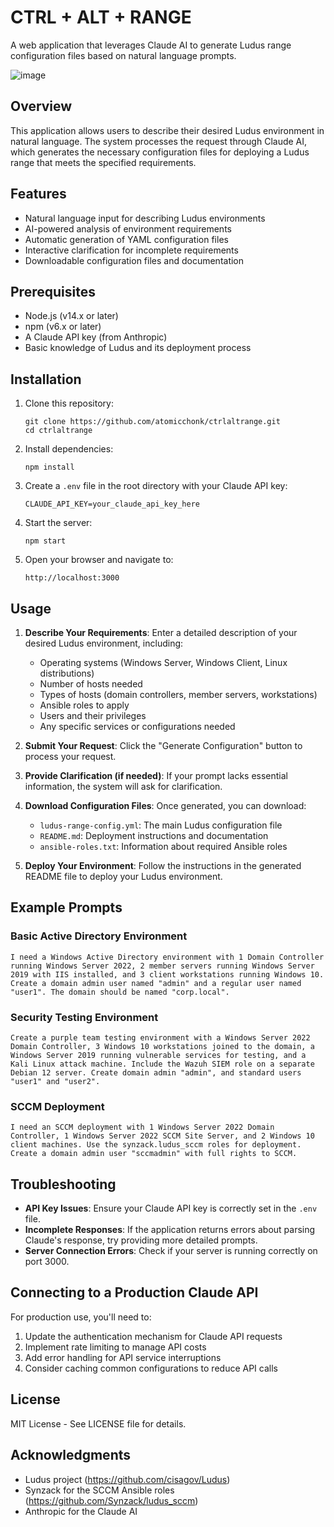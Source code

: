 # CTRL + ALT + RANGE

A web application that leverages Claude AI to generate Ludus range configuration files based on natural language prompts.

![image](https://github.com/user-attachments/assets/981bf769-207f-4274-91a3-2756fff5e32b)


## Overview

This application allows users to describe their desired Ludus environment in natural language. The system processes the request through Claude AI, which generates the necessary configuration files for deploying a Ludus range that meets the specified requirements.

## Features

- Natural language input for describing Ludus environments
- AI-powered analysis of environment requirements
- Automatic generation of YAML configuration files
- Interactive clarification for incomplete requirements
- Downloadable configuration files and documentation

## Prerequisites

- Node.js (v14.x or later)
- npm (v6.x or later)
- A Claude API key (from Anthropic)
- Basic knowledge of Ludus and its deployment process

## Installation

1. Clone this repository:
   ```
   git clone https://github.com/atomicchonk/ctrlaltrange.git
   cd ctrlaltrange
   ```

2. Install dependencies:
   ```
   npm install
   ```

3. Create a `.env` file in the root directory with your Claude API key:
   ```
   CLAUDE_API_KEY=your_claude_api_key_here
   ```

4. Start the server:
   ```
   npm start
   ```

5. Open your browser and navigate to:
   ```
   http://localhost:3000
   ```

## Usage

1. **Describe Your Requirements**: Enter a detailed description of your desired Ludus environment, including:
   - Operating systems (Windows Server, Windows Client, Linux distributions)
   - Number of hosts needed
   - Types of hosts (domain controllers, member servers, workstations)
   - Ansible roles to apply
   - Users and their privileges
   - Any specific services or configurations needed

2. **Submit Your Request**: Click the "Generate Configuration" button to process your request.

3. **Provide Clarification (if needed)**: If your prompt lacks essential information, the system will ask for clarification.

4. **Download Configuration Files**: Once generated, you can download:
   - `ludus-range-config.yml`: The main Ludus configuration file
   - `README.md`: Deployment instructions and documentation
   - `ansible-roles.txt`: Information about required Ansible roles

5. **Deploy Your Environment**: Follow the instructions in the generated README file to deploy your Ludus environment.

## Example Prompts

### Basic Active Directory Environment

```
I need a Windows Active Directory environment with 1 Domain Controller running Windows Server 2022, 2 member servers running Windows Server 2019 with IIS installed, and 3 client workstations running Windows 10. Create a domain admin user named "admin" and a regular user named "user1". The domain should be named "corp.local".
```

### Security Testing Environment

```
Create a purple team testing environment with a Windows Server 2022 Domain Controller, 3 Windows 10 workstations joined to the domain, a Windows Server 2019 running vulnerable services for testing, and a Kali Linux attack machine. Include the Wazuh SIEM role on a separate Debian 12 server. Create domain admin "admin", and standard users "user1" and "user2".
```

### SCCM Deployment

```
I need an SCCM deployment with 1 Windows Server 2022 Domain Controller, 1 Windows Server 2022 SCCM Site Server, and 2 Windows 10 client machines. Use the synzack.ludus_sccm roles for deployment. Create a domain admin user "sccmadmin" with full rights to SCCM.
```

## Troubleshooting

- **API Key Issues**: Ensure your Claude API key is correctly set in the `.env` file.
- **Incomplete Responses**: If the application returns errors about parsing Claude's response, try providing more detailed prompts.
- **Server Connection Errors**: Check if your server is running correctly on port 3000.

## Connecting to a Production Claude API

For production use, you'll need to:

1. Update the authentication mechanism for Claude API requests
2. Implement rate limiting to manage API costs
3. Add error handling for API service interruptions
4. Consider caching common configurations to reduce API calls

## License

MIT License - See LICENSE file for details.

## Acknowledgments

- Ludus project (https://github.com/cisagov/Ludus)
- Synzack for the SCCM Ansible roles (https://github.com/Synzack/ludus_sccm)
- Anthropic for the Claude AI
